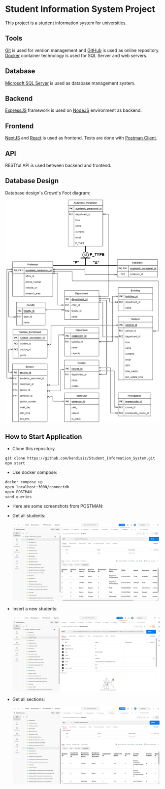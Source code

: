 # Student Information System Project

This project is a student information system for universities.

## Tools

[Git](https://git-scm.com/) is used for version management and [GitHub](https://github.com/) is used as online repository. [Docker](https://www.docker.com/) container technology is used for SQL Server and web servers.

## Database

[Microsoft SQL Server](https://www.microsoft.com/en-us/sql-server/) is used as database management system.

## Backend

[ExpressJS](https://expressjs.com/) framework is used on [NodeJS](https://nodejs.org/en) environment as backend.

## Frontend

[NextJS](https://nextjs.org/) and [React](https://react.dev/) is used as frontend. Tests are done with [Postman Client](https://www.postman.com/).

## API

RESTful API is used between backend and frontend.

## Database Design

Database design's Crowd's Foot diagram:

![Crowds Foot Diagram](./CrowsFoot.drawio.png)

## How to Start Application

- Clone this repository.

```
git clone https://github.com/kendisiz/Student_Information_System.git
npm start
```

- Use docker compose:

```
docker compose up
open localhost:3000/connectdb
open POSTMAN
send queries
```

- Here are some screenshots from POSTMAN:

- Get all students:

  ![Get all students](./getStudents.png)

- Insert a new students:

  ![Insert a new students](./insertStudent.png)

- Get all sections:

  ![Get all sections](./getSections.png)
